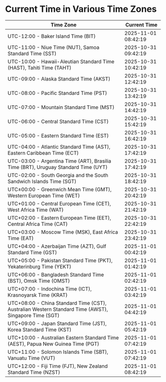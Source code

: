 # Current Time in Various Time Zones

| Time Zone | Current Time |
|-----------|--------------|
| UTC-12:00 - Baker Island Time (BIT) | 2025-11-01 08:42:19 |
| UTC-11:00 - Niue Time (NUT), Samoa Standard Time (SST) | 2025-10-31 09:42:19 |
| UTC-10:00 - Hawaii-Aleutian Standard Time (HAST), Tahiti Time (TAHT) | 2025-10-31 10:42:19 |
| UTC-09:00 - Alaska Standard Time (AKST) | 2025-10-31 12:42:19 |
| UTC-08:00 - Pacific Standard Time (PST) | 2025-10-31 13:42:19 |
| UTC-07:00 - Mountain Standard Time (MST) | 2025-10-31 14:42:19 |
| UTC-06:00 - Central Standard Time (CST) | 2025-10-31 15:42:19 |
| UTC-05:00 - Eastern Standard Time (EST) | 2025-10-31 16:42:19 |
| UTC-04:00 - Atlantic Standard Time (AST), Eastern Caribbean Time (ECT) | 2025-10-31 17:42:19 |
| UTC-03:00 - Argentina Time (ART), Brasília Time (BRT), Uruguay Standard Time (UYT) | 2025-10-31 17:42:19 |
| UTC-02:00 - South Georgia and the South Sandwich Islands Time (SGT) | 2025-10-31 18:42:19 |
| UTC±00:00 - Greenwich Mean Time (GMT), Western European Time (WET) | 2025-10-31 20:42:19 |
| UTC+01:00 - Central European Time (CET), West Africa Time (WAT) | 2025-10-31 21:42:19 |
| UTC+02:00 - Eastern European Time (EET), Central Africa Time (CAT) | 2025-10-31 22:42:19 |
| UTC+03:00 - Moscow Time (MSK), East Africa Time (EAT) | 2025-10-31 23:42:19 |
| UTC+04:00 - Azerbaijan Time (AZT), Gulf Standard Time (GST) | 2025-11-01 00:42:19 |
| UTC+05:00 - Pakistan Standard Time (PKT), Yekaterinburg Time (YEKT) | 2025-11-01 01:42:19 |
| UTC+06:00 - Bangladesh Standard Time (BST), Omsk Time (OMST) | 2025-11-01 02:42:19 |
| UTC+07:00 - Indochina Time (ICT), Krasnoyarsk Time (KRAT) | 2025-11-01 03:42:19 |
| UTC+08:00 - China Standard Time (CST), Australian Western Standard Time (AWST), Singapore Time (SGT) | 2025-11-01 04:42:19 |
| UTC+09:00 - Japan Standard Time (JST), Korea Standard Time (KST) | 2025-11-01 05:42:19 |
| UTC+10:00 - Australian Eastern Standard Time (AEST), Papua New Guinea Time (PGT) | 2025-11-01 07:42:19 |
| UTC+11:00 - Solomon Islands Time (SBT), Vanuatu Time (VUT) | 2025-11-01 07:42:19 |
| UTC+12:00 - Fiji Time (FJT), New Zealand Standard Time (NZST) | 2025-11-01 08:42:19 |
